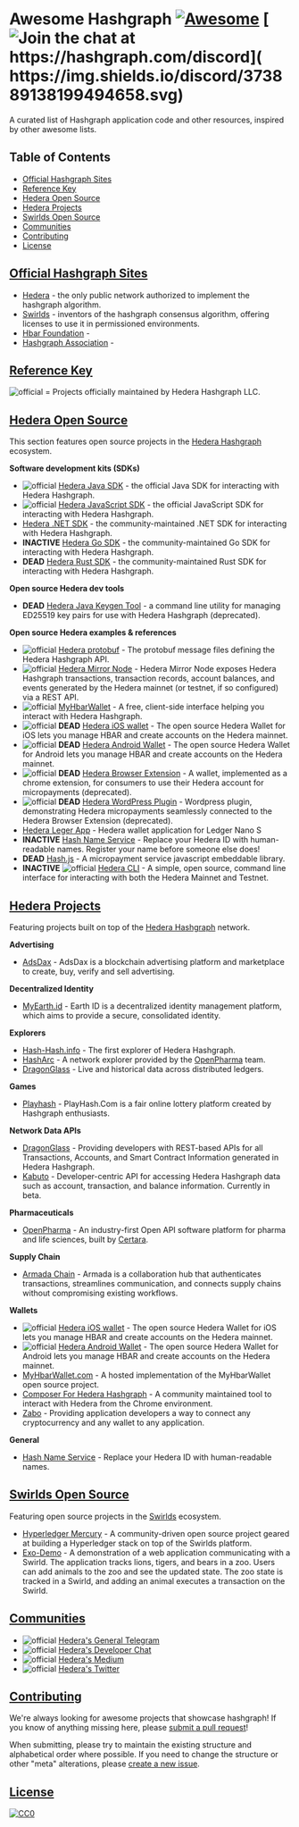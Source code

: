 # Awesome Hashgraph [![Awesome](https://cdn.rawgit.com/sindresorhus/awesome/d7305f38d29fed78fa85652e3a63e154dd8e8829/media/badge.svg)](https://github.com/sindresorhus/awesome) [![Join the chat at https://hashgraph.com/discord]( https://img.shields.io/discord/373889138199494658.svg)](https://hashgraph.com/discord)

A curated list of Hashgraph application code and other resources, inspired by other awesome lists.

## Table of Contents

- [Official Hashgraph Sites](#official-hashgraph-sites)
- [Reference Key](#key)
- [Hedera Open Source](#hedera-open-source)
- [Hedera Projects](#hedera-projects)
- [Swirlds Open Source](#hedera-open-source)
- [Communities](#communities)
- [Contributing](#contributing)
- [License](#license)

## [Official Hashgraph Sites](#official-hashgraph-sites)

* [Hedera](https://hedera.com) - the only public network authorized to implement the hashgraph algorithm.
* [Swirlds](http://www.swirlds.com/) - inventors of the hashgraph consensus algorithm, offering licenses to use it in permissioned environments.
* [Hbar Foundation](https://www.hbarfoundation.org/) - 
* [Hashgraph Association](https://hashgraph-association.com/) - 

## [Reference Key](#key)

![official](https://i.imgur.com/y8jwGLa.png) = Projects officially maintained by Hedera Hashgraph LLC.

## [Hedera Open Source](#hedera-open-source)

This section features open source projects in the [Hedera Hashgraph](https://www.hedera.com) ecosystem. 

**Software development kits (SDKs)**

* ![official](https://i.imgur.com/y8jwGLa.png) [Hedera Java SDK](https://github.com/hashgraph/hedera-sdk-java) - the official Java SDK for interacting with Hedera Hashgraph.
* ![official](https://i.imgur.com/y8jwGLa.png) [Hedera JavaScript SDK](https://github.com/hashgraph/hedera-sdk-js) - the official JavaScript SDK for interacting with Hedera Hashgraph. 
* [Hedera .NET SDK](https://github.com/bugbytesinc/Hashgraph) - the community-maintained .NET SDK for interacting with Hedera Hashgraph.
* **INACTIVE** [Hedera Go SDK](https://github.com/launchbadge/hedera-sdk-go) - the community-maintained Go SDK for interacting with Hedera Hashgraph.
* **DEAD** [Hedera Rust SDK](https://github.com/launchbadge/hedera-sdk-rust) - the community-maintained Rust SDK for interacting with Hedera Hashgraph.

**Open source Hedera dev tools**

* **DEAD** [Hedera Java Keygen Tool](https://github.com/hashgraph/hedera-keygen-java) - a command line utility for managing ED25519 key pairs for use with Hedera Hashgraph (deprecated).

**Open source Hedera examples & references**

* ![official](https://i.imgur.com/y8jwGLa.png) [Hedera protobuf](https://github.com/hashgraph/hedera-protobuf) - The protobuf message files defining the Hedera Hashgraph API.
* ![official](https://i.imgur.com/y8jwGLa.png) [Hedera Mirror Node](https://github.com/hashgraph/hedera-mirror-node) - Hedera Mirror Node exposes Hedera Hashgraph transactions, transaction records, account balances, and events generated by the Hedera mainnet (or testnet, if so configured) via a REST API.
* ![official](https://i.imgur.com/y8jwGLa.png) [MyHbarWallet](https://github.com/hashgraph/MyHbarWallet) - A free, client-side interface helping you interact with Hedera Hashgraph.
* ![official](https://i.imgur.com/y8jwGLa.png) **DEAD** [Hedera iOS wallet](https://github.com/hashgraph/hedera-wallet-ios) - The open source Hedera Wallet for iOS lets you manage HBAR and create accounts on the Hedera mainnet.
* ![official](https://i.imgur.com/y8jwGLa.png) **DEAD** [Hedera Android Wallet](https://github.com/hashgraph/hedera-wallet-android) - The open source Hedera Wallet for Android lets you manage HBAR and create accounts on the Hedera mainnet.
* ![official](https://i.imgur.com/y8jwGLa.png) **DEAD** [Hedera Browser Extension](https://github.com/hashgraph/hedera-browser-extension) - A wallet, implemented as a chrome extension, for consumers to use their Hedera account for micropayments (deprecated).
* ![official](https://i.imgur.com/y8jwGLa.png) **DEAD** [Hedera WordPress Plugin](https://github.com/hashgraph/hedera-micropayment) - Wordpress plugin, demonstrating Hedera micropayments seamlessly connected to the Hedera Browser Extension (deprecated).
* [Hedera Leger App](https://github.com/hashgraph/ledger-app-hedera) - Hedera wallet application for Ledger Nano S
* **INACTIVE** [Hash Name Service](https://github.com/hashingsystems/HNS) - Replace your Hedera ID with human-readable names. Register your name before someone else does!
* **DEAD** [Hash.js](https://github.com/hashingsystems/hash.js) - A micropayment service javascript embeddable library.
* **INACTIVE** ![official](https://i.imgur.com/y8jwGLa.png) [Hedera CLI](https://github.com/hashgraph/hedera-cli) - A simple, open source, command line interface for interacting with both the Hedera Mainnet and Testnet.

## [Hedera Projects](#hedera-projects)
Featuring projects built on top of the [Hedera Hashgraph](https://www.hedera.com) network. 

**Advertising**

* [AdsDax](https://www.hedera.com/users/adsdax) - AdsDax is a blockchain advertising platform and marketplace to create, buy, verify and sell advertising.

**Decentralized Identity**

* [MyEarth.id](https://www.hedera.com/users/earth-id) - Earth ID is a decentralized identity management platform, which aims to provide a secure, consolidated identity.

**Explorers**

* [Hash-Hash.info](https://hash-hash.info) - The first explorer of Hedera Hashgraph.
* [HashArc](https://www.hasharc.com/) - A network explorer provided by the [OpenPharma](https://www.openpharma.io/) team.
* [DragonGlass](https://app.dragonglass.me/hedera/home) - Live and historical data across distributed ledgers.

**Games**

* [Playhash](https://www.playhash.com/) - PlayHash.Com is a fair online lottery platform created by Hashgraph enthusiasts.

**Network Data APIs**

* [DragonGlass](https://app.dragonglass.me/hedera/apiview) - Providing developers with REST-based APIs for all Transactions, Accounts, and Smart Contract Information generated in Hedera Hashgraph.
* [Kabuto](https://docs.kabuto.sh/) - Developer-centric API for accessing Hedera Hashgraph data such as account, transaction, and balance information. Currently in beta.

**Pharmaceuticals** 

* [OpenPharma](https://www.hedera.com/users/certara) - An industry-first Open API software platform for pharma and life sciences, built by [Certara](https://www.certara.com/).

**Supply Chain**

* [Armada Chain](https://www.hedera.com/users/armada-chain) - Armada is a collaboration hub that authenticates transactions, streamlines communication, and connects supply chains without compromising existing workflows.

**Wallets**

* ![official](https://i.imgur.com/y8jwGLa.png) [Hedera iOS wallet](https://itunes.apple.com/us/app/hedera-wallet/id1442631626?mt=8) - The open source Hedera Wallet for iOS lets you manage HBAR and create accounts on the Hedera mainnet.
* ![official](https://i.imgur.com/y8jwGLa.png) [Hedera Android Wallet](https://play.google.com/store/apps/details?id=com.hedera.wallet&hl=en_US) - The open source Hedera Wallet for Android lets you manage HBAR and create accounts on the Hedera mainnet.
* [MyHbarWallet.com](https://myhbarwallet.com/) - A hosted implementation of the MyHbarWallet open source project.
* [Composer For Hedera Hashgraph](https://chrome.google.com/webstore/detail/composer-for-hedera-hashg/hdjnnemgikeoehneddegfcmkljenlean) - A community maintained tool to interact with Hedera from the Chrome environment.
* [Zabo](https://zabo.com/) - Providing application developers a way to connect any cryptocurrency and any wallet to any application.

**General**

* [Hash Name Service](https://hns.domains/) - Replace your Hedera ID with human-readable names. 

## [Swirlds Open Source](#swirlds-open-source)
Featuring open source projects in the [Swirlds](https://www.swirlds.com/) ecosystem. 

* [Hyperledger Mercury](https://github.com/hashgraph/hyperledger-mercury) - A community-driven open source project geared at building a Hyperledger stack on top of the Swirlds platform.
* [Exo-Demo](https://github.com/craigdrabiktxmq/exo-demo) - A demonstration of a web application communicating with a Swirld. The application tracks lions, tigers, and bears in a zoo. Users can add animals to the zoo and see the updated state. The zoo state is tracked in a Swirld, and adding an animal executes a transaction on the Swirld.

## [Communities](#communities)

* ![official](https://i.imgur.com/y8jwGLa.png) [Hedera's General Telegram](https://t.me/hashgraph)
* ![official](https://i.imgur.com/y8jwGLa.png) [Hedera's Developer Chat](https://hedera.com/discord)
* ![official](https://i.imgur.com/y8jwGLa.png) [Hedera's Medium](https://medium.com/hashgraph)
* ![official](https://i.imgur.com/y8jwGLa.png) [Hedera's Twitter](https://twitter.com/hashgraph)

## [Contributing](#contributing)
We're always looking for awesome projects that showcase hashgraph! If you know of anything missing here, please [submit a pull request](https://github.com/hashgraph/awesome-hashgraph/pulls)!

When submitting, please try to maintain the existing structure and alphabetical order where possible. If you need to change the structure or other "meta" alterations, please [create a new issue](https://github.com/hashgraph/awesome-hashgraph).

## [License](#license)

[![CC0](http://i.creativecommons.org/p/zero/1.0/88x31.png)](http://creativecommons.org/publicdomain/zero/1.0/)
